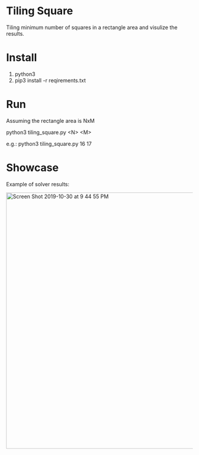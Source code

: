 # Tiling Square
Tiling minimum number of squares in a rectangle area and visulize the results.
# Install
  1. python3
  2. pip3 install -r reqirements.txt
# Run
Assuming the rectangle area is NxM

python3 tiling_square.py \<N\> \<M\>

e.g.:
  python3 tiling_square.py 16 17
# Showcase
Example of solver results:

<img width="691" alt="Screen Shot 2019-10-30 at 9 44 55 PM" src="https://user-images.githubusercontent.com/55373469/67919701-99f55300-fb5e-11e9-9683-83a75516ca0d.png">
